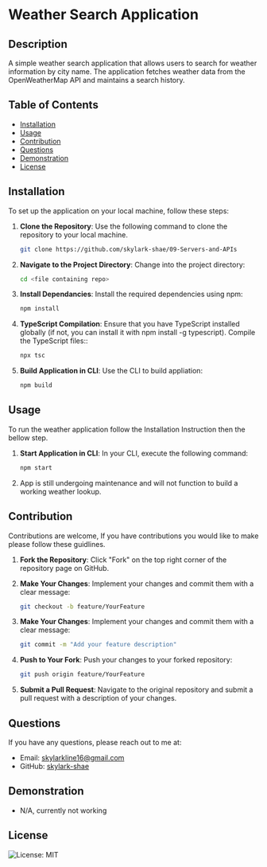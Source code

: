 # Weather Search Application

## Description
A simple weather search application that allows users to search for weather information by city name. The application fetches weather data from the OpenWeatherMap API and maintains a search history.

## Table of Contents
- [Installation](#installation)
- [Usage](#usage)
- [Contribution](#contribution)
- [Questions](#questions)
- [Demonstration](#demonstration)
- [License](#license)

## Installation
To set up the application on your local machine, follow these steps:

1. **Clone the Repository**: Use the following command to clone the repository to your local machine.
   ```bash
   git clone https://github.com/skylark-shae/09-Servers-and-APIs

2. **Navigate to the Project Directory**: Change into the project directory:
   ```bash
   cd <file containing repo>

3. **Install Dependancies**: Install the required dependencies using npm:
   ```bash
   npm install

4. **TypeScript Compilation**: Ensure that you have TypeScript installed globally (if not, you can install it with npm install -g typescript). Compile the TypeScript files::
   ```bash
   npx tsc

5. **Build Application in CLI**: Use the CLI to build appliation:
   ```bash
   npm build

## Usage
To run the weather application follow the Installation Instruction then the bellow step.

1. **Start Application in CLI**: In your CLI, execute the following command:
   ```bash
   npm start

2. App is still undergoing maintenance and will not function to build a working weather lookup.

## Contribution
Contributions are welcome, If you have contributions you would like to make please follow these guidlines.

1. **Fork the Repository**: Click "Fork" on the top right corner of the repository page on GitHub.

2. **Make Your Changes**: Implement your changes and commit them with a clear message:
   ```bash
   git checkout -b feature/YourFeature

3. **Make Your Changes**: Implement your changes and commit them with a clear message:
   ```bash
   git commit -m "Add your feature description"

4. **Push to Your Fork**: Push your changes to your forked repository:
   ```bash
   git push origin feature/YourFeature

5. **Submit a Pull Request**: Navigate to the original repository and submit a pull request with a description of your changes.

## Questions
If you have any questions, please reach out to me at:
- Email: [skylarkline16@gmail.com](mailto:skylarkline16@gmail.com)
- GitHub: [skylark-shae](https://github.com/skylark-shae)

## Demonstration
- N/A, currently not working


## License
![License: MIT](https://img.shields.io/badge/License-MIT-blue.svg)
